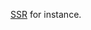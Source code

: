 [SSR](https://blog.logrocket.com/why-you-should-render-react-on-the-server-side-a50507163b79/) for instance.